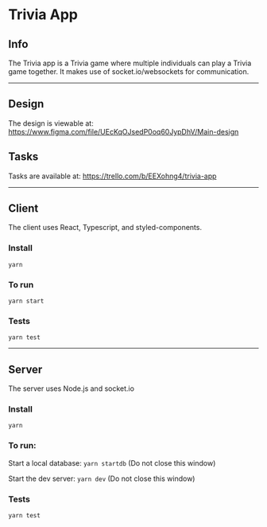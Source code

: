 # Trivia App

## Info

The Trivia app is a Trivia game where multiple individuals can play a Trivia game together. It makes use of socket.io/websockets for communication.

---

## Design

The design is viewable at: https://www.figma.com/file/UEcKqOJsedP0oq60JypDhV/Main-design

## Tasks

Tasks are available at: https://trello.com/b/EEXohng4/trivia-app

---

## Client

The client uses React, Typescript, and styled-components.

### Install

`yarn`

### To run

`yarn start`

### Tests

`yarn test`

---

## Server

The server uses Node.js and socket.io

### Install

`yarn`

### To run:

Start a local database: `yarn startdb` (Do not close this window)

Start the dev server: `yarn dev` (Do not close this window)

### Tests

`yarn test`
